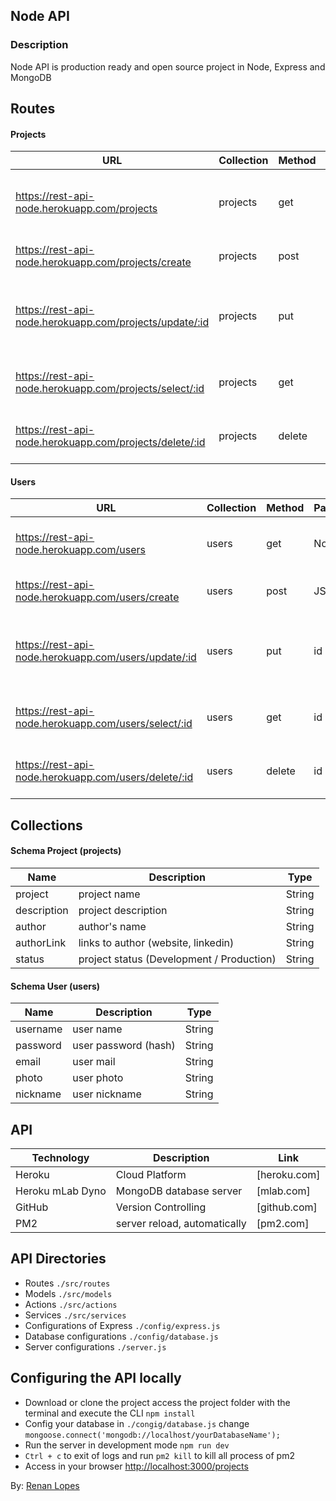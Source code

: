 ﻿## Node API

### Description
Node API is production ready and open source project in Node, Express and MongoDB

## Routes

#### Projects
| URL | Collection | Method | Parameters | Response | Action |
| ------ | ------ | ------ | ------ | ------ | ------ |
| https://rest-api-node.herokuapp.com/projects | projects | get | Nothing | JSON with Array | Get a list of projects in the database |
| https://rest-api-node.herokuapp.com/projects/create | projects | post | JSON | JSON | Add JSON into the database |
| https://rest-api-node.herokuapp.com/projects/update/:id | projects | put | id, JSON | Update the document with sent JSON data |
| https://rest-api-node.herokuapp.com/projects/select/:id | projects | get | id | JSON | Return the document, related to the sent id |
| https://rest-api-node.herokuapp.com/projects/delete/:id | projects | delete | id | status 200 | Delete the document, related to the sent id |

#### Users
| URL | Collection | Method | Parameters | Response | Action |
| ------ | ------ | ------ | ------ | ------ | ------ |
| https://rest-api-node.herokuapp.com/users | users | get | Nothing | JSON with Array | Get a list of users in the database |
| https://rest-api-node.herokuapp.com/users/create | users | post | JSON | JSON | Add JSON into the database |
| https://rest-api-node.herokuapp.com/users/update/:id | users | put | id | JSON | Update the document with sent JSON data |
| https://rest-api-node.herokuapp.com/users/select/:id | users | get | id | JSON | Return the document, related to the sent id |
| https://rest-api-node.herokuapp.com/users/delete/:id | users | delete | id | status 200 | Delete the document, related to the sent id |

## Collections

#### Schema Project (projects)

| Name | Description | Type |
| ------ | ------ | ------ |
| project | project name | String |
| description | project description  | String |
| author | author's name | String |
| authorLink | links to author (website, linkedin) | String |
| status | project status (Development / Production) | String |

#### Schema User (users)

| Name | Description | Type |
| ------ | ------ | ------ |
| username | user name | String |
| password | user password (hash) | String |
| email | user mail  | String |
| photo | user photo | String |
| nickname | user nickname | String |

## API

| Technology | Description | Link |
| ------ | ------ | ------ |
| Heroku | Cloud Platform | [heroku.com] |
| Heroku mLab Dyno | MongoDB database server | [mlab.com] |
| GitHub | Version Controlling | [github.com] |
| PM2 | server reload, automatically | [pm2.com] |

## API Directories

- Routes ```./src/routes```
- Models ```./src/models```
- Actions ```./src/actions```
- Services ```./src/services```
- Configurations of Express ```./config/express.js```
- Database configurations ```./config/database.js```
- Server configurations ```./server.js```

## Configuring the API locally

- Download or clone the project access the project folder with the terminal and execute the CLI <code>npm install</code>
- Config your database in ```./congig/database.js``` change ```mongoose.connect('mongodb://localhost/yourDatabaseName');```
- Run the server in development mode <code>npm run dev</code>
- <code>Ctrl + c</code> to exit of logs and run <code>pm2 kill</code> to kill all process of pm2
- Access in your browser <a href="http://localhost:3000/projects">http://localhost:3000/projects</a>

By: <a href="http://renanlopes.com">Renan Lopes</a>

